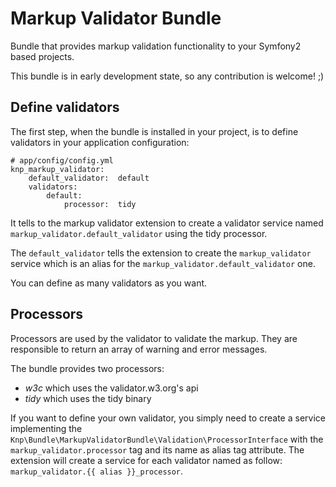 Markup Validator Bundle
=======================

Bundle that provides markup validation functionality to your Symfony2 based
projects.

This bundle is in early development state, so any contribution is welcome! ;)

Define validators
-----------------

The first step, when the bundle is installed in your project, is to define
validators in your application configuration:

    # app/config/config.yml
    knp_markup_validator:
        default_validator:  default
        validators:
            default:
                processor:  tidy

It tells to the markup validator extension to create a validator service named
`markup_validator.default_validator` using the tidy processor.

The `default_validator` tells the extension to create the `markup_validator`
service which is an alias for the `markup_validator.default_validator` one.

You can define as many validators as you want.

Processors
----------

Processors are used by the validator to validate the markup. They are
responsible to return an array of warning and error messages.

The bundle provides two processors:

 * *w3c* which uses the validator.w3.org's api
 * *tidy* which uses the tidy binary

If you want to define your own validator, you simply need to create a service
implementing the `Knp\Bundle\MarkupValidatorBundle\Validation\ProcessorInterface`
with the `markup_validator.processor` tag and its name as alias tag attribute.
The extension will create a service for each validator named as follow:
`markup_validator.{{ alias }}_processor`.

